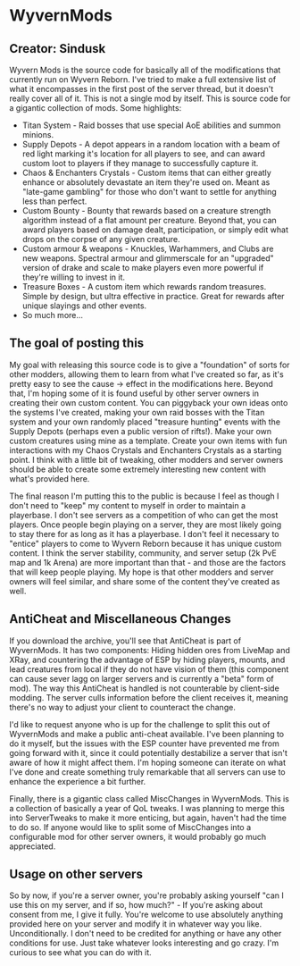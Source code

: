 # WyvernMods
## Creator: Sindusk

Wyvern Mods is the source code for basically all of the modifications that currently run on Wyvern Reborn. I've tried to make a full extensive list of what it encompasses in the first post of the server thread, but it doesn't really cover all of it. This is not a single mod by itself. This is source code for a gigantic collection of mods. Some highlights: 
  
* Titan System - Raid bosses that use special AoE abilities and summon minions. 
* Supply Depots - A depot appears in a random location with a beam of red light marking it's location for all players to see, and can award custom loot to players if they manage to successfully capture it. 
* Chaos & Enchanters Crystals - Custom items that can either greatly enhance or absolutely devastate an item they're used on. Meant as "late-game gambling" for those who don't want to settle for anything less than perfect. 
* Custom Bounty - Bounty that rewards based on a creature strength algorithm instead of a flat amount per creature. Beyond that, you can award players based on damage dealt, participation, or simply edit what drops on the corpse of any given creature. 
* Custom armour & weapons - Knuckles, Warhammers, and Clubs are new weapons. Spectral armour and glimmerscale for an "upgraded" version of drake and scale to make players even more powerful if they're willing to invest in it. 
* Treasure Boxes - A custom item which rewards random treasures. Simple by design, but ultra effective in practice. Great for rewards after unique slayings and other events. 
* So much more... 
  
## The goal of posting this 
  
My goal with releasing this source code is to give a "foundation" of sorts for other modders, allowing them to learn from what I've created so far, as it's pretty easy to see the cause -> effect in the modifications here. Beyond that, I'm hoping some of it is found useful by other server owners in creating their own custom content. You can piggyback your own ideas onto the systems I've created, making your own raid bosses with the Titan system and your own randomly placed "treasure hunting" events with the Supply Depots (perhaps even a public version of rifts!). Make your own custom creatures using mine as a template. Create your own items with fun interactions with my Chaos Crystals and Enchanters Crystals as a starting point. I think with a little bit of tweaking, other modders and server owners should be able to create some extremely interesting new content with what's provided here. 
  
The final reason I'm putting this to the public is because I feel as though I don't need to "keep" my content to myself in order to maintain a playerbase. I don't see servers as a competition of who can get the most players. Once people begin playing on a server, they are most likely going to stay there for as long as it has a playerbase. I don't feel it necessary to "entice" players to come to Wyvern Reborn because it has unique custom content. I think the server stability, community, and server setup (2k PvE map and 1k Arena) are more important than that - and those are the factors that will keep people playing. My hope is that other modders and server owners will feel similar, and share some of the content they've created as well. 
  
## AntiCheat and Miscellaneous Changes 
  
If you download the archive, you'll see that AntiCheat is part of WyvernMods. It has two components: Hiding hidden ores from LiveMap and XRay, and countering the advantage of ESP by hiding players, mounts, and lead creatures from local if they do not have vision of them (this component can cause sever lagg on larger servers and is currently a "beta" form of mod). The way this AntiCheat is handled is not counterable by client-side modding. The server culls information before the client receives it, meaning there's no way to adjust your client to counteract the change. 
  
I'd like to request anyone who is up for the challenge to split this out of WyvernMods and make a public anti-cheat available. I've been planning to do it myself, but the issues with the ESP counter have prevented me from going forward with it, since it could potentially destabilize a server that isn't aware of how it might affect them. I'm hoping someone can iterate on what I've done and create something truly remarkable that all servers can use to enhance the experience a bit further. 
  
Finally, there is a gigantic class called MiscChanges in WyvernMods. This is a collection of basically a year of QoL tweaks. I was planning to merge this into ServerTweaks to make it more enticing, but again, haven't had the time to do so. If anyone would like to split some of MiscChanges into a configurable mod for other server owners, it would probably go much appreciated. 
  
## Usage on other servers 
  
So by now, if you're a server owner, you're probably asking yourself "can I use this on my server, and if so, how much?" - If you're asking about consent from me, I give it fully. You're welcome to use absolutely anything provided here on your server and modify it in whatever way you like. Unconditionally. I don't need to be credited for anything or have any other conditions for use. Just take whatever looks interesting and go crazy. I'm curious to see what you can do with it. 
